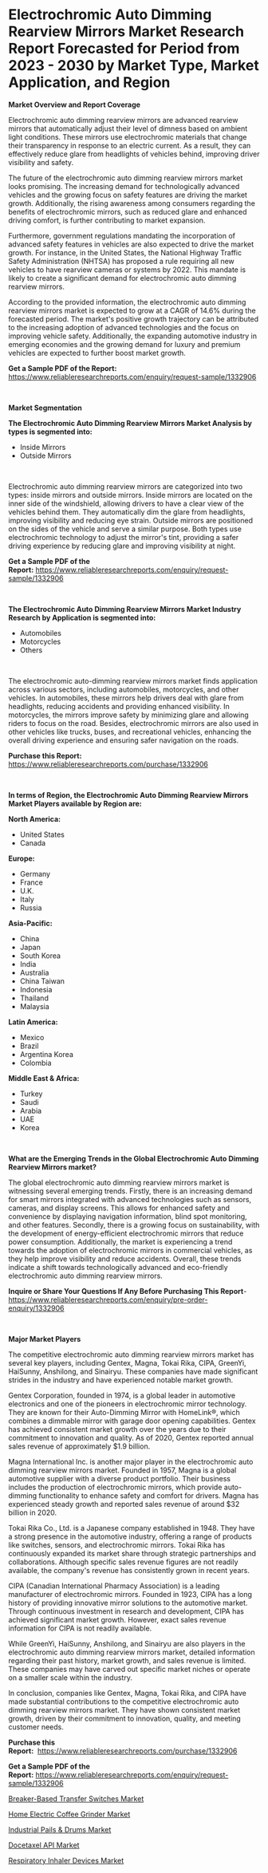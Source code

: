 <p><h1>Electrochromic Auto Dimming Rearview Mirrors Market Research Report Forecasted for Period from 2023 -  2030 by Market Type, Market Application, and Region</h1></p><p><strong>Market Overview and Report Coverage</strong></p>
<p><p>Electrochromic auto dimming rearview mirrors are advanced rearview mirrors that automatically adjust their level of dimness based on ambient light conditions. These mirrors use electrochromic materials that change their transparency in response to an electric current. As a result, they can effectively reduce glare from headlights of vehicles behind, improving driver visibility and safety.</p><p>The future of the electrochromic auto dimming rearview mirrors market looks promising. The increasing demand for technologically advanced vehicles and the growing focus on safety features are driving the market growth. Additionally, the rising awareness among consumers regarding the benefits of electrochromic mirrors, such as reduced glare and enhanced driving comfort, is further contributing to market expansion.</p><p>Furthermore, government regulations mandating the incorporation of advanced safety features in vehicles are also expected to drive the market growth. For instance, in the United States, the National Highway Traffic Safety Administration (NHTSA) has proposed a rule requiring all new vehicles to have rearview cameras or systems by 2022. This mandate is likely to create a significant demand for electrochromic auto dimming rearview mirrors.</p><p>According to the provided information, the electrochromic auto dimming rearview mirrors market is expected to grow at a CAGR of 14.6% during the forecasted period. The market's positive growth trajectory can be attributed to the increasing adoption of advanced technologies and the focus on improving vehicle safety. Additionally, the expanding automotive industry in emerging economies and the growing demand for luxury and premium vehicles are expected to further boost market growth.</p></p>
<p><strong>Get a Sample PDF of the Report:</strong> <a href="https://www.reliableresearchreports.com/enquiry/request-sample/1332906">https://www.reliableresearchreports.com/enquiry/request-sample/1332906</a></p>
<p>&nbsp;</p>
<p><strong>Market Segmentation</strong></p>
<p><strong>The Electrochromic Auto Dimming Rearview Mirrors Market Analysis by types is segmented into:</strong></p>
<p><ul><li>Inside Mirrors</li><li>Outside Mirrors</li></ul></p>
<p>&nbsp;</p>
<p><p>Electrochromic auto dimming rearview mirrors are categorized into two types: inside mirrors and outside mirrors. Inside mirrors are located on the inner side of the windshield, allowing drivers to have a clear view of the vehicles behind them. They automatically dim the glare from headlights, improving visibility and reducing eye strain. Outside mirrors are positioned on the sides of the vehicle and serve a similar purpose. Both types use electrochromic technology to adjust the mirror's tint, providing a safer driving experience by reducing glare and improving visibility at night.</p></p>
<p><strong>Get a Sample PDF of the Report:</strong>&nbsp;<a href="https://www.reliableresearchreports.com/enquiry/request-sample/1332906">https://www.reliableresearchreports.com/enquiry/request-sample/1332906</a></p>
<p>&nbsp;</p>
<p><strong>The Electrochromic Auto Dimming Rearview Mirrors Market Industry Research by Application is segmented into:</strong></p>
<p><ul><li>Automobiles</li><li>Motorcycles</li><li>Others</li></ul></p>
<p>&nbsp;</p>
<p><p>The electrochromic auto-dimming rearview mirrors market finds application across various sectors, including automobiles, motorcycles, and other vehicles. In automobiles, these mirrors help drivers deal with glare from headlights, reducing accidents and providing enhanced visibility. In motorcycles, the mirrors improve safety by minimizing glare and allowing riders to focus on the road. Besides, electrochromic mirrors are also used in other vehicles like trucks, buses, and recreational vehicles, enhancing the overall driving experience and ensuring safer navigation on the roads.</p></p>
<p><strong>Purchase this Report:</strong>&nbsp; <a href="https://www.reliableresearchreports.com/purchase/1332906">https://www.reliableresearchreports.com/purchase/1332906</a></p>
<p>&nbsp;</p>
<p><strong>In terms of Region, the Electrochromic Auto Dimming Rearview Mirrors Market Players available by Region are:</strong></p>
<p>
    <p> <strong> North America: </strong>
        <ul>
            <li>United States</li>
            <li>Canada</li>
        </ul>
        </p> 
    <p> <strong> Europe: </strong>
        <ul>
            <li>Germany</li>
            <li>France</li>
            <li>U.K.</li>
            <li>Italy</li>
            <li>Russia</li>
        </ul>
        </p> 
    <p> <strong> Asia-Pacific: </strong>
        <ul>
            <li>China</li>
            <li>Japan</li>
            <li>South Korea</li>
            <li>India</li>
            <li>Australia</li>
            <li>China Taiwan</li>
            <li>Indonesia</li>
            <li>Thailand</li>
            <li>Malaysia</li>
        </ul>
        </p> 
    <p> <strong> Latin America: </strong>
        <ul>
            <li>Mexico</li>
            <li>Brazil</li>
            <li>Argentina Korea</li>
            <li>Colombia</li>
        </ul>
        </p> 
    <p> <strong> Middle East & Africa: </strong>
        <ul>
            <li>Turkey</li>
            <li>Saudi</li>
            <li>Arabia</li>
            <li>UAE</li>
            <li>Korea</li>
        </ul>
    </p>
    </p>
<p>&nbsp;</p>
<p><strong>What are the Emerging Trends in the Global Electrochromic Auto Dimming Rearview Mirrors market?</strong></p>
<p><p>The global electrochromic auto dimming rearview mirrors market is witnessing several emerging trends. Firstly, there is an increasing demand for smart mirrors integrated with advanced technologies such as sensors, cameras, and display screens. This allows for enhanced safety and convenience by displaying navigation information, blind spot monitoring, and other features. Secondly, there is a growing focus on sustainability, with the development of energy-efficient electrochromic mirrors that reduce power consumption. Additionally, the market is experiencing a trend towards the adoption of electrochromic mirrors in commercial vehicles, as they help improve visibility and reduce accidents. Overall, these trends indicate a shift towards technologically advanced and eco-friendly electrochromic auto dimming rearview mirrors.</p></p>
<p><strong>Inquire or Share Your Questions If Any Before Purchasing This Report</strong>- <a href="https://www.reliableresearchreports.com/enquiry/pre-order-enquiry/1332906">https://www.reliableresearchreports.com/enquiry/pre-order-enquiry/1332906</a></p>
<p>&nbsp;</p>
<p><strong>Major Market Players</strong></p>
<p><p>The competitive electrochromic auto dimming rearview mirrors market has several key players, including Gentex, Magna, Tokai Rika, CIPA, GreenYi, HaiSunny, Anshilong, and Sinairyu. These companies have made significant strides in the industry and have experienced notable market growth.</p><p>Gentex Corporation, founded in 1974, is a global leader in automotive electronics and one of the pioneers in electrochromic mirror technology. They are known for their Auto-Dimming Mirror with HomeLink®, which combines a dimmable mirror with garage door opening capabilities. Gentex has achieved consistent market growth over the years due to their commitment to innovation and quality. As of 2020, Gentex reported annual sales revenue of approximately $1.9 billion.</p><p>Magna International Inc. is another major player in the electrochromic auto dimming rearview mirrors market. Founded in 1957, Magna is a global automotive supplier with a diverse product portfolio. Their business includes the production of electrochromic mirrors, which provide auto-dimming functionality to enhance safety and comfort for drivers. Magna has experienced steady growth and reported sales revenue of around $32 billion in 2020.</p><p>Tokai Rika Co., Ltd. is a Japanese company established in 1948. They have a strong presence in the automotive industry, offering a range of products like switches, sensors, and electrochromic mirrors. Tokai Rika has continuously expanded its market share through strategic partnerships and collaborations. Although specific sales revenue figures are not readily available, the company's revenue has consistently grown in recent years.</p><p>CIPA (Canadian International Pharmacy Association) is a leading manufacturer of electrochromic mirrors. Founded in 1923, CIPA has a long history of providing innovative mirror solutions to the automotive market. Through continuous investment in research and development, CIPA has achieved significant market growth. However, exact sales revenue information for CIPA is not readily available.</p><p>While GreenYi, HaiSunny, Anshilong, and Sinairyu are also players in the electrochromic auto dimming rearview mirrors market, detailed information regarding their past history, market growth, and sales revenue is limited. These companies may have carved out specific market niches or operate on a smaller scale within the industry.</p><p>In conclusion, companies like Gentex, Magna, Tokai Rika, and CIPA have made substantial contributions to the competitive electrochromic auto dimming rearview mirrors market. They have shown consistent market growth, driven by their commitment to innovation, quality, and meeting customer needs.</p></p>
<p><strong>Purchase this Report:</strong>&nbsp;&nbsp;<a href="https://www.reliableresearchreports.com/purchase/1332906">https://www.reliableresearchreports.com/purchase/1332906</a></p>
<p></p>
<p><strong>Get a Sample PDF of the Report:</strong>&nbsp;<a href="https://www.reliableresearchreports.com/enquiry/request-sample/1332906">https://www.reliableresearchreports.com/enquiry/request-sample/1332906</a></p>
<p><p><a href="https://www.linkedin.com/pulse/breaker-based-transfer-switches-market-share-amp/">Breaker-Based Transfer Switches Market</a></p><p><a href="https://medium.com/@loretashyti01/home-electric-coffee-grinder-market-size-growth-forecast-2023-2030-fecf1ebc1e81">Home Electric Coffee Grinder Market</a></p><p><a href="https://www.linkedin.com/pulse/decoding-industrial-pails-amp-drums-market-deep-dive-latest/">Industrial Pails & Drums Market</a></p><p><a href="https://medium.com/@fosterfahey1016/docetaxel-api-market-size-growth-forecast-2023-2030-a99053735948">Docetaxel API Market</a></p><p><a href="https://www.linkedin.com/pulse/respiratory-inhaler-devices-market-research-report/">Respiratory Inhaler Devices Market</a></p></p>